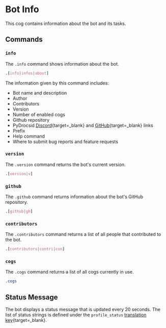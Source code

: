 # Bot Info

This cog contains information about the bot and its tasks.


## Commands


### `info`

The `.info` command shows information about the bot.

```css
.[info|infos|about]
```

The information given by this command includes:

- Bot name and description
- Author
- Contributors
- Version
- Number of enabled cogs
- Github repository
- PyDrocsid [Discord](../../../discord){target=_blank} and [GitHub](https://github.com/PyDrocsid){target=_blank} links
- Prefix
- Help command
- Where to submit bug reports and feature requests


### `version`

The `.version` command returns the bot's current version.

```css
.[version|v]
```


### `github`

The `.github` command returns information about the bot's GitHub repository.

```css
.[github|gh]
```


### `contributors`

The `.contributors` command returns a list of all people that contributed to the bot.

```css
.[contributors|contri|con]
```


### `cogs`

The `.cogs` command returns a list of all cogs currently in use.

```css
.cogs
```


## Status Message

The bot displays a status message that is updated every 20 seconds. The list of status strings is defined under the `profile_status` [translation key](../../../library/translations/){target=_blank}.
